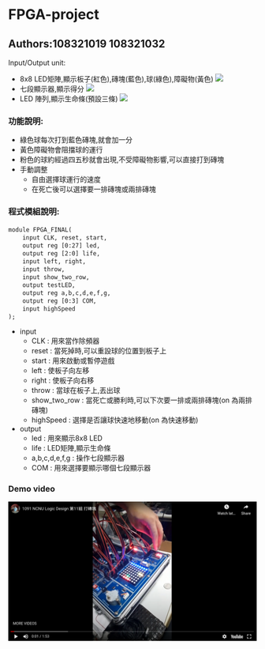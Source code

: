 # FPGA-project

## Authors:108321019 108321032

Input/Output unit:

- 8x8 LED矩陣,顯示板子(紅色),磚塊(藍色),球(綠色),障礙物(黃色)
![](./images/IO1.jpg)
- 七段顯示器,顯示得分
![](./images/IO2.jpg)
- LED 陣列,顯示生命條(預設三條)
![](./images/IO3.jpg)

### 功能說明:
- 綠色球每次打到藍色磚塊,就會加一分
- 黃色障礙物會阻擋球的運行
- 粉色的球約經過四五秒就會出現,不受障礙物影響,可以直接打到磚塊
- 手動調整
    - 自由選擇球運行的速度
    - 在死亡後可以選擇要一排磚塊或兩排磚塊

### 程式模組說明:
```
module FPGA_FINAL(
    input CLK, reset, start,
    output reg [0:27] led,
    output reg [2:0] life,
    input left, right,
    input throw,
    input show_two_row,
    output testLED,
    output reg a,b,c,d,e,f,g,
    output reg [0:3] COM,
    input highSpeed
);
```
- input
    - CLK : 用來當作除頻器
    - reset : 當死掉時,可以重設球的位置到板子上
    - start : 用來啟動或暫停遊戲
    - left : 使板子向左移
    - right : 使板子向右移
    - throw : 當球在板子上,丟出球
    - show_two_row : 當死亡或勝利時,可以下次要一排或兩排磚塊(on 為兩排磚塊)
    - highSpeed : 選擇是否讓球快速地移動(on 為快速移動)
- output
    - led : 用來顯示8x8 LED
    - life : LED矩陣,顯示生命條
    - a,b,c,d,e,f,g : 操作七段顯示器
    - COM : 用來選擇要顯示哪個七段顯示器

### Demo video
[![](./images/DemoVideo.png)](https://www.youtube.com/watch?v=XruwCFJJvoA&feature=emb_title)
